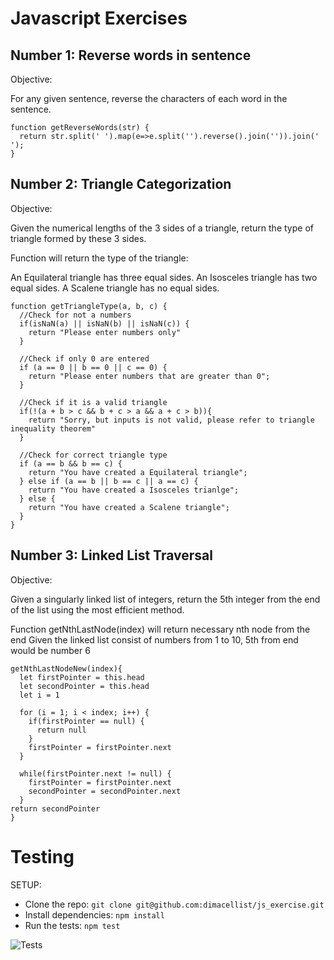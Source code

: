 # Javascript Exercises

## Number 1: Reverse words in sentence

Objective: 

For any given sentence, reverse the characters of each word in the sentence.

```
function getReverseWords(str) {
  return str.split(' ').map(e=>e.split('').reverse().join('')).join(' ');
}
```


## Number 2: Triangle Categorization

Objective:

Given the numerical lengths of the 3 sides of a triangle, return the type of triangle formed by these 3 sides.

Function will return the type of the triangle:

An Equilateral triangle has three equal sides.
An Isosceles triangle has two equal sides. 
A Scalene triangle has no equal sides.

```
function getTriangleType(a, b, c) {
  //Check for not a numbers 
  if(isNaN(a) || isNaN(b) || isNaN(c)) {
    return "Please enter numbers only"
  } 

  //Check if only 0 are entered
  if (a == 0 || b == 0 || c == 0) {
    return "Please enter numbers that are greater than 0";
  } 

  //Check if it is a valid triangle
  if(!(a + b > c && b + c > a && a + c > b)){
    return "Sorry, but inputs is not valid, please refer to triangle inequality theorem"
  }
  
  //Check for correct triangle type
  if (a == b && b == c) {
    return "You have created a Equilateral triangle";
  } else if (a == b || b == c || a == c) {
    return "You have created a Isosceles trianlge";
  } else {
    return "You have created a Scalene triangle";
  }
}
```

## Number 3: Linked List Traversal

Objective:

Given a singularly linked list of integers, return the 5th integer from the end of the list using the most efficient method. 

Function getNthLastNode(index) will return necessary nth node from the end
Given the linked list consist of numbers from 1 to 10, 5th from end would be number 6

```
getNthLastNodeNew(index){
  let firstPointer = this.head
  let secondPointer = this.head
  let i = 1

  for (i = 1; i < index; i++) {
    if(firstPointer == null) {
      return null
    }
    firstPointer = firstPointer.next
  }

  while(firstPointer.next != null) {
    firstPointer = firstPointer.next
    secondPointer = secondPointer.next
  }
return secondPointer
}
```

# Testing

SETUP:

- Clone the repo: `git clone git@github.com:dimacellist/js_exercise.git`
- Install dependencies: `npm install`
- Run the tests: `npm test`

![Tests](https://res.cloudinary.com/dksg2fojb/image/upload/v1568494382/Screenshot_2019-09-14_at_23.52.24_guqzpv.png)
